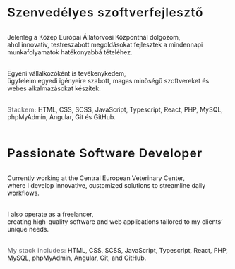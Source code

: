 <p align="center" style="font-family: -apple-system, BlinkMacSystemFont, 'Segoe UI', Roboto, Oxygen,
Ubuntu, Cantarell, 'Open Sans', 'Helvetica Neue', sans-serif; font-weight: 400; line-height: 1.8; max-width: 580px; margin: 40px auto; color: #1c1c1e; font-size: 16px;">

  <strong style="font-size: 1.7rem; font-weight: 600; letter-spacing: 0.04em;">Szenvedélyes szoftverfejlesztő</strong><br><br>
  
  Jelenleg a Közép Európai Állatorvosi Központnál dolgozom,<br>
  ahol innovatív, testreszabott megoldásokat fejlesztek a mindennapi munkafolyamatok hatékonyabbá tételéhez.<br><br>
  
  Egyéni vállalkozóként is tevékenykedem,<br>
  ügyfeleim egyedi igényeire szabott, magas minőségű szoftvereket és webes alkalmazásokat készítek.<br><br>
  
  <em style="color: #6e6e73; font-weight: 500; font-style: normal; letter-spacing: 0.03em;">Stackem:</em> HTML, CSS, SCSS, JavaScript, Typescript, React, PHP, MySQL, phpMyAdmin, Angular, Git és GitHub.<br><br>
</p>
<p align="center" style="font-family: -apple-system, BlinkMacSystemFont, 'Segoe UI', Roboto, Oxygen,
Ubuntu, Cantarell, 'Open Sans', 'Helvetica Neue', sans-serif; font-weight: 400; line-height: 1.8; max-width: 580px; margin: 40px auto; color: #1c1c1e; font-size: 16px;">

  <strong style="font-size: 1.7rem; font-weight: 600; letter-spacing: 0.04em;">Passionate Software Developer</strong><br><br>
  
  Currently working at the Central European Veterinary Center,<br>
  where I develop innovative, customized solutions to streamline daily workflows.<br><br>
  
  I also operate as a freelancer,<br>
  creating high-quality software and web applications tailored to my clients’ unique needs.<br><br>
  
  <em style="color: #6e6e73; font-weight: 500; font-style: normal; letter-spacing: 0.03em;">My stack includes:</em> HTML, CSS, SCSS, JavaScript, Typescript, React, PHP, MySQL, phpMyAdmin, Angular, Git, and GitHub.<br><br>
  
</p>

